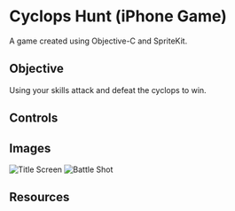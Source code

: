 # Cyclops Hunt (iPhone Game)

A game created using Objective-C and SpriteKit.

## Objective

Using your skills attack and defeat the cyclops to win.

## Controls

## Images

![Title Screen](http://i.imgur.com/NFssdmA.png?raw=true)
![Battle Shot](http://i.imgur.com/gJ6pBNg.png)

## Resources

